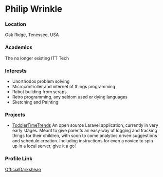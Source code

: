 # Philip Wrinkle

### Location

Oak Ridge, Tenessee, USA

### Academics

The no longer existing ITT Tech

### Interests

- Unorthodox problem solving
- Microcontroller and internet of things programming
- Robot building from scraps
- Retro programming, any seldom used or dying languages
- Sketching and Painting

### Projects

- [ToddlerTimeTrends](https://github.com/officialdarksheao/ToddlerTimeTrends) An open source Laravel application, currently in very early stages. Meant to give parents an easy way of logging and tracking things for their children, with soon to come analytics driven suggestions and schedule creation. Including instructions for even a novice to spin up in a local server, give it a go!

### Profile Link

[OfficialDarksheao](https://github.com/officialdarksheao)